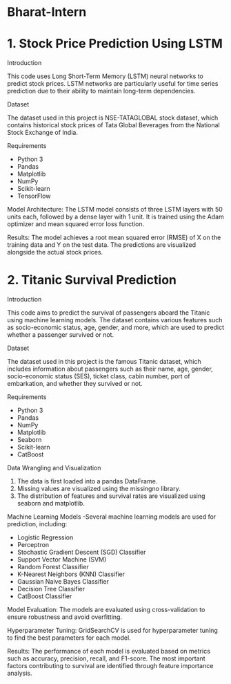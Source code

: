# Bharat-Intern
# 1. Stock Price Prediction Using LSTM

Introduction 

This code uses Long Short-Term Memory (LSTM) neural networks to predict stock prices. LSTM networks are particularly useful for time series prediction due to their ability to maintain long-term dependencies.


Dataset 

The dataset used in this project is NSE-TATAGLOBAL stock dataset, which contains historical stock prices of Tata Global Beverages from the National Stock Exchange of India.


Requirements

- Python 3
- Pandas
- Matplotlib
- NumPy
- Scikit-learn
- TensorFlow


Model Architecture: The LSTM model consists of three LSTM layers with 50 units each, followed by a dense layer with 1 unit. It is trained using the Adam optimizer and mean squared error loss function.

Results: The model achieves a root mean squared error (RMSE) of X on the training data and Y on the test data. The predictions are visualized alongside the actual stock prices.



# 2. Titanic Survival Prediction

Introduction 

This code aims to predict the survival of passengers aboard the Titanic using machine learning models. The dataset contains various features such as socio-economic status, age, gender, and more, which are used to predict whether a passenger survived or not.

Dataset

The dataset used in this project is the famous Titanic dataset, which includes information about passengers such as their name, age, gender, socio-economic status (SES), ticket class, cabin number, port of embarkation, and whether they survived or not.

Requirements

- Python 3
- Pandas
- NumPy
- Matplotlib
- Seaborn
- Scikit-learn
- CatBoost

Data Wrangling and Visualization

1. The data is first loaded into a pandas DataFrame.
2. Missing values are visualized using the missingno library.
3. The distribution of features and survival rates are visualized using seaborn and matplotlib.


Machine Learning Models -Several machine learning models are used for prediction, including:

- Logistic Regression
- Perceptron
- Stochastic Gradient Descent (SGD) Classifier
- Support Vector Machine (SVM)
- Random Forest Classifier
- K-Nearest Neighbors (KNN) Classifier
- Gaussian Naive Bayes Classifier
- Decision Tree Classifier
- CatBoost Classifier


Model Evaluation: The models are evaluated using cross-validation to ensure robustness and avoid overfitting.

Hyperparameter Tuning: GridSearchCV is used for hyperparameter tuning to find the best parameters for each model.

Results: The performance of each model is evaluated based on metrics such as accuracy, precision, recall, and F1-score. The most important factors contributing to survival are identified through feature importance analysis.
